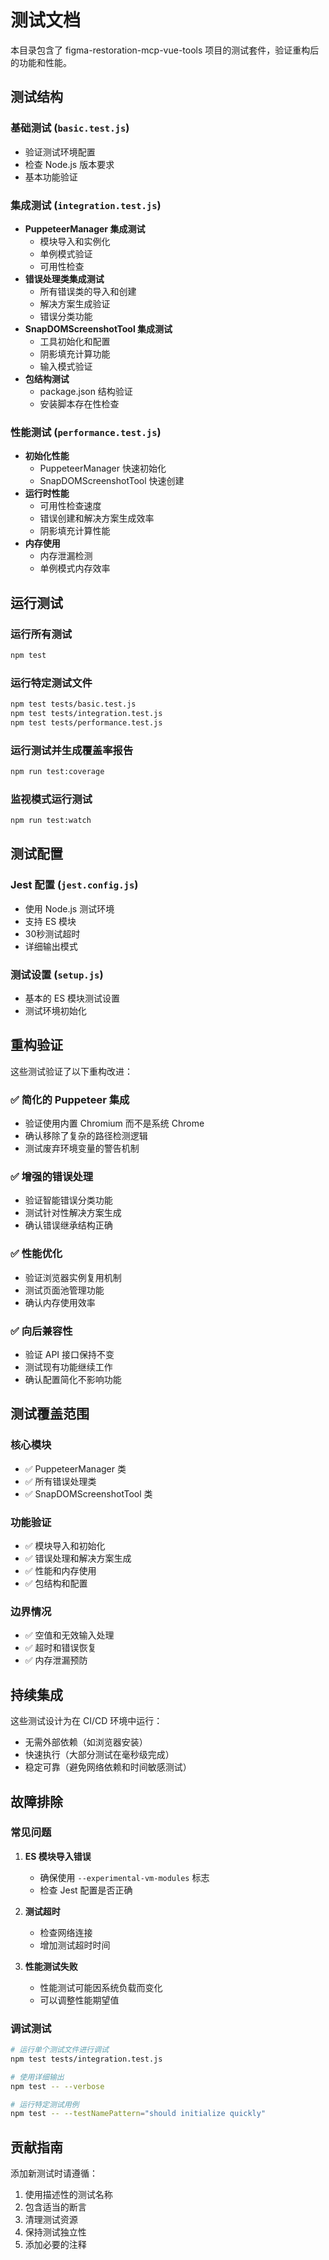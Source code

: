 # 测试文档

本目录包含了 figma-restoration-mcp-vue-tools 项目的测试套件，验证重构后的功能和性能。

## 测试结构

### 基础测试 (`basic.test.js`)
- 验证测试环境配置
- 检查 Node.js 版本要求
- 基本功能验证

### 集成测试 (`integration.test.js`)
- **PuppeteerManager 集成测试**
  - 模块导入和实例化
  - 单例模式验证
  - 可用性检查
- **错误处理类集成测试**
  - 所有错误类的导入和创建
  - 解决方案生成验证
  - 错误分类功能
- **SnapDOMScreenshotTool 集成测试**
  - 工具初始化和配置
  - 阴影填充计算功能
  - 输入模式验证
- **包结构测试**
  - package.json 结构验证
  - 安装脚本存在性检查

### 性能测试 (`performance.test.js`)
- **初始化性能**
  - PuppeteerManager 快速初始化
  - SnapDOMScreenshotTool 快速创建
- **运行时性能**
  - 可用性检查速度
  - 错误创建和解决方案生成效率
  - 阴影填充计算性能
- **内存使用**
  - 内存泄漏检测
  - 单例模式内存效率

## 运行测试

### 运行所有测试
```bash
npm test
```

### 运行特定测试文件
```bash
npm test tests/basic.test.js
npm test tests/integration.test.js
npm test tests/performance.test.js
```

### 运行测试并生成覆盖率报告
```bash
npm run test:coverage
```

### 监视模式运行测试
```bash
npm run test:watch
```

## 测试配置

### Jest 配置 (`jest.config.js`)
- 使用 Node.js 测试环境
- 支持 ES 模块
- 30秒测试超时
- 详细输出模式

### 测试设置 (`setup.js`)
- 基本的 ES 模块测试设置
- 测试环境初始化

## 重构验证

这些测试验证了以下重构改进：

### ✅ 简化的 Puppeteer 集成
- 验证使用内置 Chromium 而不是系统 Chrome
- 确认移除了复杂的路径检测逻辑
- 测试废弃环境变量的警告机制

### ✅ 增强的错误处理
- 验证智能错误分类功能
- 测试针对性解决方案生成
- 确认错误继承结构正确

### ✅ 性能优化
- 验证浏览器实例复用机制
- 测试页面池管理功能
- 确认内存使用效率

### ✅ 向后兼容性
- 验证 API 接口保持不变
- 测试现有功能继续工作
- 确认配置简化不影响功能

## 测试覆盖范围

### 核心模块
- ✅ PuppeteerManager 类
- ✅ 所有错误处理类
- ✅ SnapDOMScreenshotTool 类

### 功能验证
- ✅ 模块导入和初始化
- ✅ 错误处理和解决方案生成
- ✅ 性能和内存使用
- ✅ 包结构和配置

### 边界情况
- ✅ 空值和无效输入处理
- ✅ 超时和错误恢复
- ✅ 内存泄漏预防

## 持续集成

这些测试设计为在 CI/CD 环境中运行：
- 无需外部依赖（如浏览器安装）
- 快速执行（大部分测试在毫秒级完成）
- 稳定可靠（避免网络依赖和时间敏感测试）

## 故障排除

### 常见问题

1. **ES 模块导入错误**
   - 确保使用 `--experimental-vm-modules` 标志
   - 检查 Jest 配置是否正确

2. **测试超时**
   - 检查网络连接
   - 增加测试超时时间

3. **性能测试失败**
   - 性能测试可能因系统负载而变化
   - 可以调整性能期望值

### 调试测试
```bash
# 运行单个测试文件进行调试
npm test tests/integration.test.js

# 使用详细输出
npm test -- --verbose

# 运行特定测试用例
npm test -- --testNamePattern="should initialize quickly"
```

## 贡献指南

添加新测试时请遵循：
1. 使用描述性的测试名称
2. 包含适当的断言
3. 清理测试资源
4. 保持测试独立性
5. 添加必要的注释